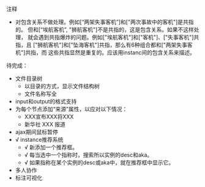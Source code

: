 注释
- 对包含关系不做处理。例如[“两架失事客机”]和["两次事故中的客机"]是共指的。
  但和[“埃航客机”, "狮航客机"]不是共指的，这是包含关系。如果不这样处理，
  就会遇到共指爆炸的问题。例如["埃航客机"]和["客机"]、["失事客机"]共指，且
  ["狮航客机"]和["坠海客机"]共指，那么有6种组合都和["两架失事客机"]共指，而
  这些共指显然是重复的。应该用instanc间的包含关系来描述。
  
待完成：
- 文件目录树
  - 以目录的方式，显示文件结构树
  - 文件名称写全
- input和output的格式支持
- 为每个节点添加“来源”属性，以应对以下情况：
    - XXX宣布XXX将XXX
    - 新华社 XXX 报道
- ajax期间鼠标暂停
- √ instance推荐系统
  - √ 新添加一个推荐框。
  - √ 每当选中一个指称时，搜索所以实例的desc和aka。
  - √ 如果指称在某个实例的desc或aka中，就在推荐框中显示它。
- 多人协作
- 标注可视化
